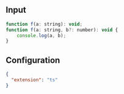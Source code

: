 
## Input
```javascript input
function f(a: string): void;
function f(a: string, b?: number): void {
    console.log(a, b);
}
```

## Configuration
```json configuration
{
  "extension": "ts"
}
```
